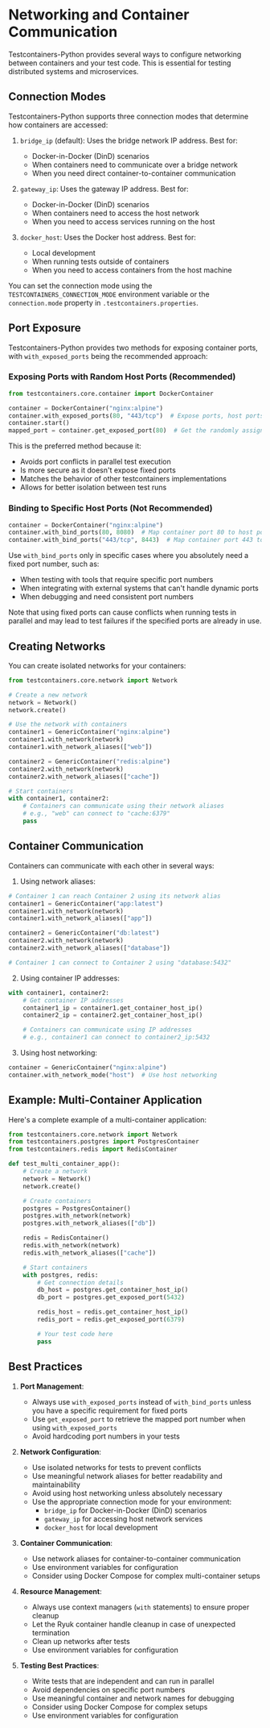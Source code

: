 # Networking and Container Communication

Testcontainers-Python provides several ways to configure networking between containers and your test code. This is essential for testing distributed systems and microservices.

## Connection Modes

Testcontainers-Python supports three connection modes that determine how containers are accessed:

1. `bridge_ip` (default): Uses the bridge network IP address. Best for:

     - Docker-in-Docker (DinD) scenarios
     - When containers need to communicate over a bridge network
     - When you need direct container-to-container communication

2. `gateway_ip`: Uses the gateway IP address. Best for:

     - Docker-in-Docker (DinD) scenarios
     - When containers need to access the host network
     - When you need to access services running on the host

3. `docker_host`: Uses the Docker host address. Best for:

     - Local development
     - When running tests outside of containers
     - When you need to access containers from the host machine

You can set the connection mode using the `TESTCONTAINERS_CONNECTION_MODE` environment variable or the `connection.mode` property in `.testcontainers.properties`.

## Port Exposure

Testcontainers-Python provides two methods for exposing container ports, with `with_exposed_ports` being the recommended approach:

### Exposing Ports with Random Host Ports (Recommended)

```python
from testcontainers.core.container import DockerContainer

container = DockerContainer("nginx:alpine")
container.with_exposed_ports(80, "443/tcp")  # Expose ports, host ports will be assigned randomly
container.start()
mapped_port = container.get_exposed_port(80)  # Get the randomly assigned host port
```

This is the preferred method because it:

- Avoids port conflicts in parallel test execution
- Is more secure as it doesn't expose fixed ports
- Matches the behavior of other testcontainers implementations
- Allows for better isolation between test runs

### Binding to Specific Host Ports (Not Recommended)

```python
container = DockerContainer("nginx:alpine")
container.with_bind_ports(80, 8080)  # Map container port 80 to host port 8080
container.with_bind_ports("443/tcp", 8443)  # Map container port 443 to host port 8443
```

Use `with_bind_ports` only in specific cases where you absolutely need a fixed port number, such as:

- When testing with tools that require specific port numbers
- When integrating with external systems that can't handle dynamic ports
- When debugging and need consistent port numbers

Note that using fixed ports can cause conflicts when running tests in parallel and may lead to test failures if the specified ports are already in use.

## Creating Networks

You can create isolated networks for your containers:

```python
from testcontainers.core.network import Network

# Create a new network
network = Network()
network.create()

# Use the network with containers
container1 = GenericContainer("nginx:alpine")
container1.with_network(network)
container1.with_network_aliases(["web"])

container2 = GenericContainer("redis:alpine")
container2.with_network(network)
container2.with_network_aliases(["cache"])

# Start containers
with container1, container2:
    # Containers can communicate using their network aliases
    # e.g., "web" can connect to "cache:6379"
    pass
```

## Container Communication

Containers can communicate with each other in several ways:

1. Using network aliases:

```python
# Container 1 can reach Container 2 using its network alias
container1 = GenericContainer("app:latest")
container1.with_network(network)
container1.with_network_aliases(["app"])

container2 = GenericContainer("db:latest")
container2.with_network(network)
container2.with_network_aliases(["database"])

# Container 1 can connect to Container 2 using "database:5432"
```

2. Using container IP addresses:

```python
with container1, container2:
    # Get container IP addresses
    container1_ip = container1.get_container_host_ip()
    container2_ip = container2.get_container_host_ip()

    # Containers can communicate using IP addresses
    # e.g., container1 can connect to container2_ip:5432
```

3. Using host networking:

```python
container = GenericContainer("nginx:alpine")
container.with_network_mode("host")  # Use host networking
```

## Example: Multi-Container Application

Here's a complete example of a multi-container application:

```python
from testcontainers.core.network import Network
from testcontainers.postgres import PostgresContainer
from testcontainers.redis import RedisContainer

def test_multi_container_app():
    # Create a network
    network = Network()
    network.create()

    # Create containers
    postgres = PostgresContainer()
    postgres.with_network(network)
    postgres.with_network_aliases(["db"])

    redis = RedisContainer()
    redis.with_network(network)
    redis.with_network_aliases(["cache"])

    # Start containers
    with postgres, redis:
        # Get connection details
        db_host = postgres.get_container_host_ip()
        db_port = postgres.get_exposed_port(5432)

        redis_host = redis.get_container_host_ip()
        redis_port = redis.get_exposed_port(6379)

        # Your test code here
        pass
```

## Best Practices

1. **Port Management**:

     - Always use `with_exposed_ports` instead of `with_bind_ports` unless you have a specific requirement for fixed ports
     - Use `get_exposed_port` to retrieve the mapped port number when using `with_exposed_ports`
     - Avoid hardcoding port numbers in your tests

2. **Network Configuration**:

     - Use isolated networks for tests to prevent conflicts
     - Use meaningful network aliases for better readability and maintainability
     - Avoid using host networking unless absolutely necessary
     - Use the appropriate connection mode for your environment:
        - `bridge_ip` for Docker-in-Docker (DinD) scenarios
        - `gateway_ip` for accessing host network services
        - `docker_host` for local development

3. **Container Communication**:

     - Use network aliases for container-to-container communication
     - Use environment variables for configuration
     - Consider using Docker Compose for complex multi-container setups

4. **Resource Management**:

     - Always use context managers (`with` statements) to ensure proper cleanup
     - Let the Ryuk container handle cleanup in case of unexpected termination
     - Clean up networks after tests
     - Use environment variables for configuration

5. **Testing Best Practices**:
     - Write tests that are independent and can run in parallel
     - Avoid dependencies on specific port numbers
     - Use meaningful container and network names for debugging
     - Consider using Docker Compose for complex setups
     - Use environment variables for configuration
